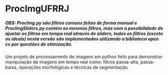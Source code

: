 # ProcImgUFRRJ  
##### OBS: ProcImg.py são filtros comuns feitos de forma manual e ProcImgSliders.py contém os  mesmos filtros, mas com a possibilidade de ajustar os filtros em tempo real através de sliders, todos os filtros (exceto os ideais) nesta versão são implementados utilizando a biblioteca open cv por questões de otimização.
Um projeto  de processamento de imagens em python feito para demonstrar manipulação de imagens em tempo real como: filtros passa-alta, passa-baixa, operações morfológicas e técnicas de segmentação. 